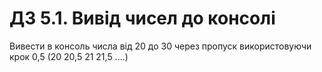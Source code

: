 # ДЗ 5.1. Вивід чисел до консолі

Вивести в консоль числа від 20 до 30 через пропуск використовуючи крок 0,5 (20 20,5 21 21,5 ....)
